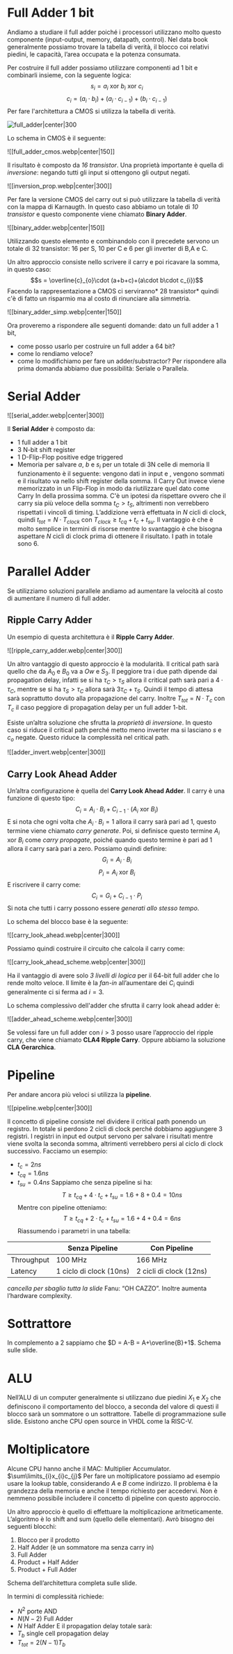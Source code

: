# Full Adder 1 bit

Andiamo a studiare il full adder poiché i processori utilizzano molto questo componente (input-output, memory, datapath, control).
Nel data book generalmente possiamo trovare la tabella di verità, il blocco coi relativi piedini, le capacità, l’area occupata e la potenza consumata.

Per costruire il full adder possiamo utilizzare componenti ad 1 bit e combinarli insieme, con la seguente logica:
$$s_{i}= a_{i} \text{ xor } b_{i} \text{ xor } c_{i}$$
$$c_{i}= (a_{i}\cdot b_{i})+(a_{i}\cdot c_{i-1})+(b_{i}\cdot c_{i-1})$$
Per fare l'architettura a CMOS si utilizza la tabella di verità.

![full_adder|center|300](https://www.build-electronic-circuits.com/wp-content/uploads/2022/10/fullAdder-1-768x355.png)

Lo schema in CMOS è il seguente: 

![[full_adder_cmos.webp|center|150]]

Il risultato è composto da *16 transistor*.
Una proprietà importante è quella di *inversione*: negando tutti gli input si ottengono gli output negati. 

![[inversion_prop.webp|center|300]]

Per fare la versione CMOS del carry out si può utilizzare la tabella di verità con la mappa di Karnaugth. In questo caso abbiamo un totale di *10 transistor* e questo componente viene chiamato **Binary Adder**.

![[binary_adder.webp|center|150]]

Utilizzando questo elemento e combinandolo con il precedete servono un totale di 32 transistor: 16 per S, 10 per C e 6 per gli inverter di B,A e C.

Un altro approccio consiste nello scrivere il carry e poi ricavare la somma, in questo caso: $$s = \overline{c}_{o}\cdot (a+b+c)+(a\cdot b\cdot c_{i})$$
Facendo la rappresentazione a CMOS ci serviranno* 28 transistor* quindi c'è di fatto un risparmio ma al costo di rinunciare alla simmetria.

![[binary_adder_simp.webp|center|150]]

Ora proveremo a rispondere alle seguenti domande: dato un full adder a 1 bit,
- come posso usarlo per costruire un full adder a 64 bit?
- come lo rendiamo veloce?
- come lo modifichiamo per fare un adder/substractor?
Per rispondere alla prima domanda abbiamo due possibilità: Seriale o Parallela.
# Serial Adder

![[serial_adder.webp|center|300]]

Il **Serial Adder** è composto da:
- 1 full adder a 1 bit
- 3 N-bit shift register
- 1 D-Flip-Flop positive edge triggered
- Memoria per salvare $a$, $b$ e $s_{i}$ per un totale di 3N celle di memoria
Il funzionamento è il seguente: vengono dati in input  e , vengono sommati e il risultato  va nello shift register della somma. Il Carry Out invece viene memorizzato in un Flip-Flop in modo da riutilizzare quel dato come Carry In della prossima somma. 
C'è un ipotesi da rispettare ovvero che il carry sia più veloce della somma $t_{C}> t_{S}$, altrimenti non verrebbero rispettati i vincoli di timing. 
L’addizione verrà effettuata in $N$ cicli di clock, quindi $t_{tot}= N\cdot T_{clock}$ con $T_{clock} \ge t_{cq}+t_{c}+t_{su}$.
Il vantaggio è che è molto semplice in termini di risorse mentre lo svantaggio è che bisogna aspettare $N$ cicli di clock prima di ottenere il risultato. 
I path in totale sono 6. 
# Parallel Adder

Se utilizziamo soluzioni parallele andiamo ad aumentare la velocità al costo di aumentare il numero di full adder. 

## Ripple Carry Adder

Un esempio di questa architettura è il **Ripple Carry Adder**. 

![[ripple_carry_adder.webp|center|300]]

Un altro vantaggio di questo approccio è la modularità. 
Il critical path sarà quello che da $A_{0}$ e $B_{0}$ va a $Ow$ e $S_{3}$. Il peggiore tra i due path dipende dai propagation delay, infatti se si ha $\tau_{C}> \tau_{S}$ allora il critical path sarà pari a $4 \cdot \tau_{C}$, mentre se si ha $\tau_{S}> \tau_{C}$ allora sarà $3\tau_{C}+ \tau_{S}$. 
Quindi il tempo di attesa sarà soprattutto dovuto alla propagazione del carry. 
Inoltre $T_{tot}= N\cdot T_{c}$ con $T_{c}$ il caso peggiore di propagation delay per un full adder 1-bit. 

Esiste un’altra soluzione che sfrutta la *proprietà di inversione*. In questo caso si riduce il critical path perché metto meno inverter ma si lasciano $s$ e $c_{o}$ negate. Questo riduce la complessità nel critical path.

![[adder_invert.webp|center|300]]

## Carry Look Ahead Adder

Un’altra configurazione è quella del **Carry Look Ahead Adder**. 
Il carry è una funzione di questo tipo: 
$$
C_{i}= A_{i}\cdot B_{i}+ C_{i-1}\cdot (A_{i}\text{ xor } B_{i})
$$
E si nota che ogni volta che $A_{i}\cdot B_{i} = 1$ allora il carry sarà pari ad 1, questo termine viene chiamato *carry generate*.
Poi, si definisce questo termine $A_{i}\text{ xor } B_{i}$ come *carry propagate*, poiché quando questo termine è pari ad 1 allora il carry sarà pari a zero. 
Possiamo quindi definire:
$$G_{i}= A_{i}\cdot B_{i}$$
$$
P_{i} = A_{i}\text{ xor } B_{i}
$$
E riscrivere il carry come: 
$$
C_{i}= G_{i}+C_{i-1}\cdot P_{i}
$$
Si nota che tutti i carry possono essere *generati allo stesso tempo*.

Lo schema del blocco base è la seguente:

![[carry_look_ahead.webp|center|300]]

Possiamo quindi costruire il circuito che calcola il carry come:

![[carry_look_ahead_scheme.webp|center|300]]

Ha il vantaggio di avere solo *3 livelli di logica* per il 64-bit full adder che lo rende molto veloce. 
Il limite è la *fan-in* all’aumentare dei $C_{i}$ quindi generalmente ci si ferma ad $i=3$.

Lo schema complessivo dell'adder che sfrutta il carry look ahead adder è: 

![[adder_ahead_scheme.webp|center|300]]

Se volessi fare un full adder con $i>3$ posso usare l’approccio del ripple carry, che viene chiamato **CLA4 Ripple Carry**. Oppure abbiamo la soluzione **CLA Gerarchica**. 

# Pipeline

Per andare ancora più veloci si utilizza la **pipeline**. 

![[pipeline.webp|center|300]]

Il concetto di pipeline consiste nel dividere il critical path ponendo un registro. In totale si perdono 2 cicli di clock perché dobbiamo aggiungere 3 registri. 
I registri in input ed output servono per salvare i risultati mentre viene svolta la seconda somma, altrimenti verrebbero persi al ciclo di clock successivo. 
Facciamo un esempio: 
- $t_{c} = 2ns$
- $t_{cq}= 1.6ns$
- $t_{su}= 0.4 ns$
Sappiamo che senza pipeline si ha: 
$$
T \ge t_{cq}+ 4\cdot t_{c} + t_{su} = 1.6 + 8 + 0.4 = 10ns
$$
Mentre con pipeline otteniamo: 
$$
T \ge t_{cq}+ 2\cdot t_{c} + t_{su} = 1.6 + 4 + 0.4 = 6ns
$$
Riassumendo i parametri in una tabella: 

|  | Senza Pipeline | Con Pipeline |
| ---- | ---- | ---- |
| Throughput | 100 MHz | 166 MHz |
| Latency | 1 ciclo di clock (10ns) | 2 cicli di clock (12ns) |

*cancella per sbaglio tutta la slide* Fanu: “OH CAZZO”.
Inoltre aumenta l’hardware complexity. 

# Sottrattore

In complemento a 2 sappiamo che $D = A-B = A+\overline{B}+1$.
Schema sulle slide.

# ALU

Nell’ALU di un computer generalmente si utilizzano due piedini $X_{1}$ e $X_{2}$ che definiscono il comportamento del blocco, a seconda del valore di questi il blocco sarà un sommatore o un sottrattore. 
Tabelle di programmazione sulle slide.
Esistono anche CPU open source in VHDL come la RISC-V.
# Moltiplicatore

Alcune CPU hanno anche il MAC: Multiplier Accumulator.
$\sum\limits_{i}x_{i}c_{j}$
Per fare un moltiplicatore possiamo ad esempio usare la lookup table, considerando $A$ e $B$ come indirizzo. Il problema è la grandezza della memoria e anche il tempo richiesto per accedervi. Non è nemmeno possibile includere il concetto di pipeline con questo approccio. 

Un altro approccio è quello di effettuare la moltiplicazione aritmeticamente. L’algoritmo è lo shift and sum (quello delle elementari). 
Avrò bisogno dei seguenti blocchi:
1. Blocco per il prodotto
2. Half Adder (è un sommatore ma senza carry in)
3. Full Adder
4. Product + Half Adder 
5. Product + Full Adder

Schema dell’architettura completa sulle slide. 

In termini di complessità richiede:
- $N^{2}$ porte AND
- $N(N-2)$ Full Adder
- $N$ Half Adder
E il propagation delay totale sarà:
- $T_{b}$ single cell propagation delay
- $T_{tot} = 2(N-1)T_{b}$




